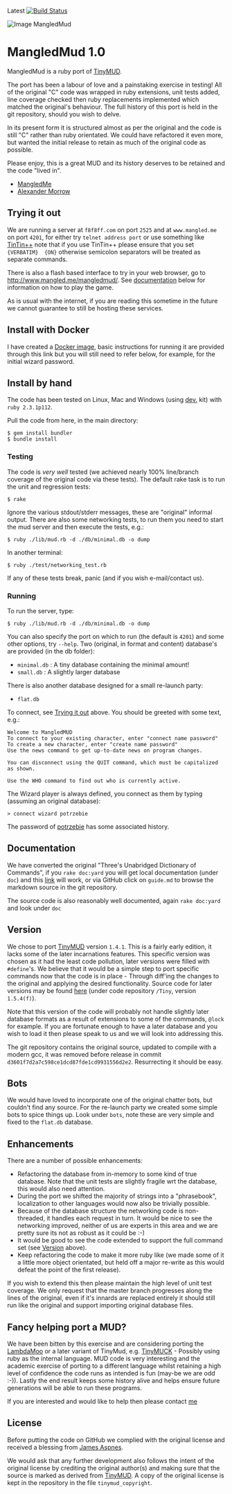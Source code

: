Latest [![Build Status](https://travis-ci.org/mangled/MangledMud.svg?branch=master)](https://travis-ci.org/mangled/MangledMud)

![Image MangledMud](./mud.png)

MangledMud 1.0
==============

MangledMud is a ruby port of [TinyMUD](https://en.wikipedia.org/wiki/TinyMUD).

The port has been a labour of love and a painstaking exercise in testing! All of the original "C" code was wrapped in ruby extensions,
unit tests added, line coverage checked then ruby replacements implemented which matched the original's behaviour.
The full history of this port is held in the git repository, should you wish to delve.

In its present form it is structured almost as per the original and the code is still "C" rather than ruby orientated. We
could have refactored it even more, but wanted the initial release to retain as much of the original code as possible.

Please enjoy, this is a great MUD and its history deserves to be retained and the code "lived in".

- [MangledMe](http://www.google.com/recaptcha/mailhide/d?k=01vdgNNADQlgrqj5lMuKLpag==&c=dLzYSFd6PdPBc5paL9eJKJ62wOQODVZwCaNzqvMcxyI=)
- [Alexander Morrow](http://www.google.com/recaptcha/mailhide/d?k=01n0PN-HG6h4hK6mVdmLzv9w==&c=kkuhcc5Ozzpy45FXpOqvJQ)

<a id="TryingItOut"/>Trying it out
-------------

We are running a server at `f8f8ff.com` on port `2525` and at `www.mangled.me` on port `4201`, for either try `telnet address port` or use something like [TinTin++](http://tintin.sourceforge.net/index.php) note that if you use TinTin++ please ensure that you set `{VERBATIM}  {ON}` otherwise semicolon separators will be treated as separate commands.

There is also a flash based interface to try in your web browser, go to http://www.mangled.me/mangledmud/. See [documentation](#Documentation) below for information on how to play the game.

As is usual with the internet, if you are reading this sometime in the future we cannot guarantee to still be hosting these services.

Install with Docker
-------------------

I have created a [Docker image](https://hub.docker.com/r/mangled/mangled-mud/), basic instructions for running it are provided through this link but you will still need to refer below, for example, for the initial wizard password.

Install by hand
---------------

The code has been tested on Linux, Mac and Windows (using [dev.](https://github.com/oneclick/rubyinstaller/wiki/Development-Kit) kit) with `ruby 2.3.1p112`.

Pull the code from here, in the main directory:

    $ gem install bundler
    $ bundle install

### Testing

The code is *very well* tested (we achieved nearly 100% line/branch coverage of the original code via these tests).
The default rake task is to run the unit and regression tests:

    $ rake

Ignore the various stdout/stderr messages, these are "original" informal output. There are also some networking tests, to run them you need to
start the mud server and then execute the tests, e.g.:

    $ ruby ./lib/mud.rb -d ./db/minimal.db -o dump

In another terminal:

    $ ruby ./test/networking_test.rb

If any of these tests break, panic (and if you wish e-mail/contact us).

### Running

To run the server, type:

    $ ruby ./lib/mud.rb -d ./db/minimal.db -o dump

You can also specify the port on which to run (the default is `4201`) and some other options, try `--help`. Two (original, in format and content) database's are provided (in the db folder):

* `minimal.db` : A tiny database containing the minimal amount!
* `small.db` : A slightly larger database

There is also another database designed for a small re-launch party:

* `flat.db`

To connect, see [Trying it out](#TryingItOut) above. You should be greeted with some text, e.g.:

    Welcome to MangledMUD
    To connect to your existing character, enter "connect name password"
    To create a new character, enter "create name password"
    Use the news command to get up-to-date news on program changes.

    You can disconnect using the QUIT command, which must be capitalized as shown.

    Use the WHO command to find out who is currently active.

The Wizard player is always defined, you connect as them by typing (assuming an original database):

    > connect wizard potrzebie

The password of [potrzebie](https://en.wikipedia.org/wiki/Potrzebie) has some associated history.

<a id="Documentation"/>Documentation
-----------------------

We have converted the original "Three's Unabridged Dictionary of Commands", if you `rake doc:yard` you will get local documentation (under `doc`) and this [link](./file.guide.html) will work, or via GitHub click on `guide.md` to browse the markdown source in the git repository.

The source code is also reasonably well documented, again `rake doc:yard` and look under `doc`

<a id="Version"/>Version
-------

We chose to port [TinyMUD](https://en.wikipedia.org/wiki/TinyMUD) version `1.4.1`. This is a fairly early edition, it lacks some of the later incarnations
features. This specific version was chosen as it had the least code pollution, later versions were filled with `#define`'s. We believe
that it would be a simple step to port specific commands now that the code is in place - Through diff'ing the changes to the original and applying
the desired functionality. Source code for later versions may be found [here](http://www.mudbytes.net/) (under code repository `/Tiny`, version `1.5.4(f)`).

Note that this version of the code will probably not handle slightly later database formats as a result of extensions to some of the commands, `@lock` for example.
If you are fortunate enough to have a later database and you wish to load it then please speak to us and we will look into addressing this.

The git repository contains the original source, updated to compile with a modern gcc, it was removed before release in commit `d3601f7d2a7c598ce1dcd87fde1cd9931556d2e2`. Resurrecting it should be easy.

Bots
----

We would have loved to incorporate one of the original chatter bots, but couldn't find any source. For the re-launch party we created some simple bots to spice things up. Look under `bots`, note these are very simple and fixed to the `flat.db` database.

Enhancements
------------

There are a number of possible enhancements:

* Refactoring the database from in-memory to some kind of true database. Note that the unit tests are slightly fragile wrt the database, this would also need attention.
* During the port we shifted the majority of strings into a "phrasebook", localization to other languages would now also be trivially possible.
* Because of the database structure the networking code is non-threaded, it handles each request in turn. It would be nice to see the networking improved,
neither of us are experts in this area and we are pretty sure its not as robust as it could be :-)
* It would be good to see the code extended to support the full command set (see [Version](#Version) above).
* Keep refactoring the code to make it more ruby like (we made some of it a little more object orientated, but held off a major re-write as this would defeat the point of the first release).

If you wish to extend this then please maintain the high level of unit test coverage. We only request that the master branch progresses along the lines
of the original, even if it's innards are replaced entirely it should still run like the original and support importing original database files.

Fancy helping port a MUD?
-------------------------

We have been bitten by this exercise and are considering porting the [LambdaMoo](https://en.wikipedia.org/wiki/LambdaMOO) or a later variant of TinyMud,
e.g. [TinyMUCK](https://en.wikipedia.org/wiki/TinyMUCK) - Possibly using ruby as the internal language. MUD code is very interesting and the academic
exercise of porting to a different language whilst retaining a high level of confidence the code runs as intended is fun (may-be we are odd :-)). Lastly
the end result keeps some history alive and helps ensure future generations will be able to run these programs.

If you are interested and would like to help then please contact [me](http://www.google.com/recaptcha/mailhide/d?k=01vdgNNADQlgrqj5lMuKLpag==&c=dLzYSFd6PdPBc5paL9eJKJ62wOQODVZwCaNzqvMcxyI=)

License
-------

Before putting the code on GitHub we complied with the original license and received a blessing from [James Aspnes](https://en.wikipedia.org/wiki/James_Aspnes).

We would ask that any further development also follows the intent of the original license by crediting the original author(s) and making sure that the source is marked as derived from [TinyMUD](https://en.wikipedia.org/wiki/TinyMUD). A copy of the original license is kept in the repository in the file `tinymud_copyright`.
